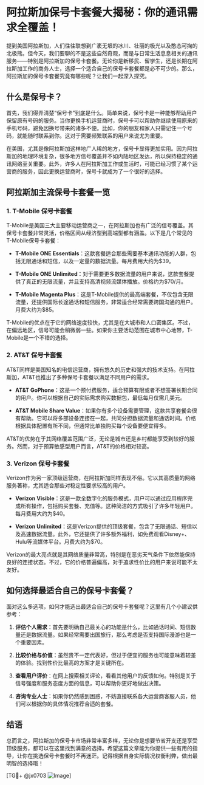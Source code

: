 # 阿拉斯加保号卡套餐大揭秘：你的通讯需求全覆盖！

提到美国阿拉斯加，人们往往联想到广袤无垠的冰川、壮丽的极光以及憨态可掬的北极熊。但今天，我们要聊的不是这些自然奇观，而是与日常生活息息相关的通讯服务——特别是阿拉斯加的保号卡套餐。无论你是新移民、留学生，还是长期在阿拉斯加工作的商务人士，选择一个适合自己的保号卡套餐都是必不可少的。那么，阿拉斯加的保号卡套餐究竟有哪些呢？让我们一起深入探究。

## 什么是保号卡？

首先，我们得弄清楚“保号卡”到底是什么。简单来说，保号卡是一种能够帮助用户保留原有号码的服务。当你更换手机运营商时，保号卡可以帮助你继续使用原来的手机号码，避免因换号带来的诸多不便。比如，你的朋友和家人只需记住一个号码，就能随时联系到你。这对于需要频繁联系的用户来说尤为重要。

在美国，尤其是像阿拉斯加这样地广人稀的地方，保号卡显得更加实用。因为阿拉斯加的地理环境复杂，很多地方信号覆盖并不如内陆地区发达，所以保持稳定的通讯网络至关重要。此外，许多人在阿拉斯加工作或生活时，可能已经习惯了某个运营商的服务，因此更换运营商时，保号卡就成为了一个很好的选择。

## 阿拉斯加主流保号卡套餐一览

### 1. T-Mobile 保号卡套餐

T-Mobile是美国三大主要移动运营商之一，在阿拉斯加也有广泛的信号覆盖。其保号卡套餐非常灵活，价格区间从经济型到高端型都有涵盖。以下是几个常见的T-Mobile保号卡套餐：

- **T-Mobile ONE Essentials**：这款套餐适合那些需要基本通讯功能的人群，包括无限通话和短信，以及一定量的数据流量。每月费用大约为$39。
  
- **T-Mobile ONE Unlimited**：对于需要更多数据流量的用户来说，这款套餐提供了真正的无限流量，并且支持高清视频流媒体播放。价格约为$70/月。
  
- **T-Mobile Magenta Plus**：这是T-Mobile提供的最高端套餐，不仅包含无限流量，还提供国际长途通话和短信服务，非常适合经常需要跨国沟通的用户。月费大约为$85。

T-Mobile的优点在于它的网络速度较快，尤其是在大城市和人口密集区。不过，在偏远地区，信号可能会稍微弱一些。如果你主要活动范围在城市中心地带，T-Mobile是一个不错的选择。

### 2. AT&T 保号卡套餐

AT&T同样是美国知名的电信运营商，拥有悠久的历史和强大的技术支持。在阿拉斯加，AT&T也推出了多种保号卡套餐以满足不同用户的需求。

- **AT&T GoPhone**：这是一个预付费服务，适合预算有限或者不想签署长期合同的用户。你可以根据自己的实际需求购买数据包，最低每月仅需几美元。
  
- **AT&T Mobile Share Value**：如果你有多个设备需要管理，这款共享套餐会很有帮助。它可以将多部设备连接在一起，共同分担数据流量和通话时间。价格根据具体配置有所不同，但通常比单独购买每个设备要便宜得多。

AT&T的优势在于其网络覆盖范围广泛，无论是城市还是乡村都能享受到较好的服务。然而，对于预算敏感型用户而言，AT&T的价格相对较高。

### 3. Verizon 保号卡套餐

Verizon作为另一家顶级运营商，在阿拉斯加同样表现不俗。它以其高质量的网络服务著称，尤其适合那些对稳定性要求较高的用户。

- **Verizon Visible**：这是一款全数字化的服务模式，用户可以通过应用程序完成所有操作，包括购买套餐、充值等。这种简洁的方式吸引了许多年轻用户。每月费用大约为$40。
  
- **Verizon Unlimited**：这是Verizon提供的顶级套餐，包含了无限通话、短信以及高速数据流量。此外，它还提供了许多额外福利，如免费观看Disney+、Hulu等流媒体平台。月费大约为$70。

Verizon的最大亮点就是其网络质量非常高，特别是在恶劣天气条件下依然能保持良好的连接状态。不过，它的价格普遍偏高，对于追求性价比的用户来说可能不太友好。

## 如何选择最适合自己的保号卡套餐？

面对这么多选项，如何才能选出最适合自己的保号卡套餐呢？这里有几个小建议供参考：

1. **评估个人需求**：首先要明确自己最关心的功能是什么，比如通话时间、短信数量还是数据流量。如果经常需要出国旅行，那么考虑是否支持国际漫游也是一个重要因素。

2. **比较价格与价值**：虽然贵不一定代表好，但过于便宜的服务也可能意味着较差的体验。找到性价比最高的方案才是关键所在。

3. **查看用户评价**：在网上搜索相关评论，看看其他用户的反馈如何。特别是关于信号强度和服务态度方面的信息，可以帮助你更好地做出决策。

4. **咨询专业人士**：如果你仍然感到困惑，不妨直接联系各大运营商客服人员，他们可以根据你的具体情况推荐合适的套餐。

## 结语

总而言之，阿拉斯加的保号卡市场非常丰富多样，无论你是想要节省开支还是享受顶级服务，都可以在这里找到满意的选择。希望这篇文章能为你提供一些有用的指导，让你在挑选保号卡套餐时不再迷茫。记得根据自身实际情况权衡利弊，做出最明智的选择哦！

[TG💪+ @jx0703 ![Image](https://github.com/user-attachments/assets/dbca1d08-cadb-493c-b0ec-ad6f7a83f270)]